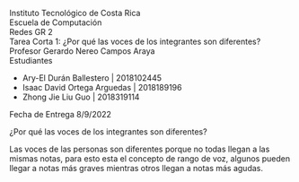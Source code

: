 Instituto Tecnológico de Costa Rica  
Escuela de Computación  
Redes GR 2  
Tarea Corta 1: ¿Por qué las voces de los integrantes son diferentes?  
Profesor Gerardo Nereo Campos Araya  
Estudiantes

- Ary-El Durán Ballestero | 2018102445
- Isaac David Ortega Arguedas | 2018189196
- Zhong Jie Liu Guo | 2018319114

Fecha de Entrega 8/9/2022

¿Por qué las voces de los integrantes son diferentes?

Las voces de las personas son diferentes porque no todas llegan a las mismas notas, para esto esta el concepto de rango de voz, algunos pueden llegar a notas más graves mientras otros llegan a notas más agudas.
